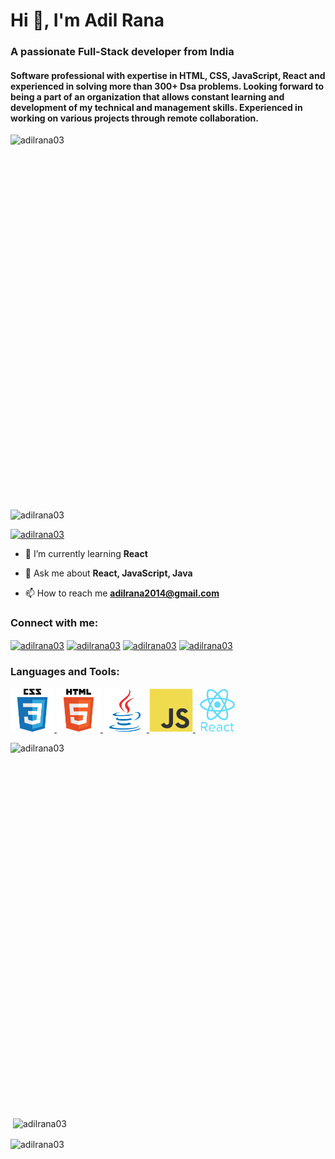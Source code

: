 <div display="flex">
 <div>
<h1 align="left">Hi 👋, I'm Adil Rana</h1>
 <h3 align="left">A passionate Full-Stack developer from India</h3>
  <h4 align="left">Software professional with expertise in HTML, CSS, JavaScript, React and experienced in solving more than 300+ Dsa problems. Looking forward to being a part of an organization that allows constant learning and development of my technical and management skills. Experienced in working on various projects through remote collaboration.</h4>
 </div>
 <div>
  
<img align="right" height="600" width="600" src="https://user-images.githubusercontent.com/104199818/195697121-4d08fe1c-c830-4feb-82e3-c3d5d3e246c9.png" alt="adilrana03" />
 </div>
 </div>

<p align="left"> <img src="https://komarev.com/ghpvc/?username=adilrana03&label=Profile%20views&color=0e75b6&style=flat" alt="adilrana03" /> </p>

<!-- <p align="left"> <a href="https://github.com/ryo-ma/github-profile-trophy"><img src="https://github-profile-trophy.vercel.app/?username=adilrana03" alt="adilrana03" /></a> </p> -->

<p align="left"> <a href="https://twitter.com/adilrana03" target="blank"><img src="https://img.shields.io/twitter/follow/adilrana03?logo=twitter&style=for-the-badge" alt="adilrana03" /></a> </p>

- 🌱 I’m currently learning **React**

- 💬 Ask me about **React, JavaScript, Java**

- 📫 How to reach me **adilrana2014@gmail.com**

<h3 align="left">Connect with me:</h3>
<p align="left">
<a href="https://codepen.io/adilrana03" target="blank"><img align="center" src="https://raw.githubusercontent.com/rahuldkjain/github-profile-readme-generator/master/src/images/icons/Social/codepen.svg" alt="adilrana03" height="30" width="40" /></a>
<a href="https://twitter.com/adilrana03" target="blank"><img align="center" src="https://raw.githubusercontent.com/rahuldkjain/github-profile-readme-generator/master/src/images/icons/Social/twitter.svg" alt="adilrana03" height="30" width="40"  margin-left="20px" /></a>
<a href="https://linkedin.com/in/adilrana03" target="blank"><img align="center" src="https://raw.githubusercontent.com/rahuldkjain/github-profile-readme-generator/master/src/images/icons/Social/linked-in-alt.svg" alt="adilrana03" height="30" width="40" margin-left="20px"  /></a>
<a href="https://instagram.com/adilrana03" target="blank"><img align="center" src="https://raw.githubusercontent.com/rahuldkjain/github-profile-readme-generator/master/src/images/icons/Social/instagram.svg" alt="adilrana03" height="30" width="40"  margin-left="20px" /></a>
</p>

<h3 align="left">Languages and Tools:</h3>
<p align="left"> <a href="https://www.w3schools.com/css/" target="_blank" rel="noreferrer"> <img src="https://raw.githubusercontent.com/devicons/devicon/master/icons/css3/css3-original-wordmark.svg" alt="css3" width="70" height="70"/> </a> <a href="https://www.w3.org/html/" target="_blank" rel="noreferrer"> <img src="https://raw.githubusercontent.com/devicons/devicon/master/icons/html5/html5-original-wordmark.svg" alt="html5" width="70" height="70"/> </a> <a href="https://www.java.com" target="_blank" rel="noreferrer"> <img src="https://raw.githubusercontent.com/devicons/devicon/master/icons/java/java-original.svg" alt="java" width="70" height="70"/> </a> <a href="https://developer.mozilla.org/en-US/docs/Web/JavaScript" target="_blank" rel="noreferrer"> <img src="https://raw.githubusercontent.com/devicons/devicon/master/icons/javascript/javascript-original.svg" alt="javascript" width="70" height="70"/> </a> <a href="https://reactjs.org/" target="_blank" rel="noreferrer"> <img src="https://raw.githubusercontent.com/devicons/devicon/master/icons/react/react-original-wordmark.svg" alt="react" width="70" height="70"/> </a> </p>

<p><img align="left", width="600px", height="600px" src="https://github-readme-stats.vercel.app/api/top-langs?username=adilrana03&show_icons=true&locale=en&layout=compact" alt="adilrana03" /></p>

<p>&nbsp;<img align="center", width="600px", height="600px" src="https://github-readme-stats.vercel.app/api?username=adilrana03&show_icons=true&locale=en" alt="adilrana03" /></p>

<p><img align="center", width="600px", height="600px" src="https://github-readme-streak-stats.herokuapp.com/?user=adilrana03&" alt="adilrana03" /></p>


